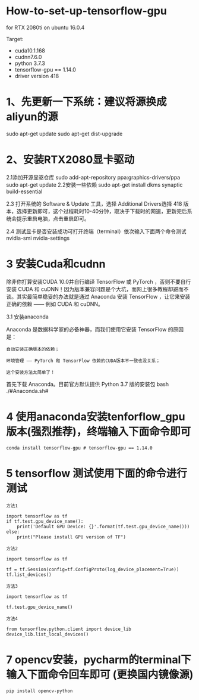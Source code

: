 # How-to-set-up-tensorflow-gpu
for RTX 2080ti on ubuntu 16.0.4

Target: 
  - cuda10.1.168
  - cudnn7.6.0
  - python 3.7.3
  - tensorflow-gpu == 1.14.0
  - driver version 418
  





# 1、先更新一下系统：建议将源换成aliyun的源
  sudo apt-get update
  sudo apt-get dist-upgrade
 

# 2、安装RTX2080显卡驱动

2.1添加开源显驱仓库 
    sudo add-apt-repository ppa:graphics-drivers/ppa
    sudo apt-get update
2.2安装一些依赖
    sudo apt-get install dkms synaptic build-essential
    
2.3 打开系统的 Software & Update 工具，选择 Additional Drivers选择 418 版本，选择更新即可，这个过程耗时10-40分钟，取决于下载时的网速，更新完后系统会提示重启电脑，点击重启即可。

2.4 测试显卡是否安装成功可打开终端（terminal）依次输入下面两个命令测试
    nvidia-smi
    nvidia-settings
    
# 3 安装Cuda和cudnn

除非你打算安装CUDA 10.0并自行编译 TensorFlow 或 PyTorch ，否则不要自行安装 CUDA 和 cuDNN！因为版本兼容问题是个大坑，而网上很多教程却避而不谈。其实最简单稳妥的办法就是通过 Anaconda 安装 TensorFlow ，让它来安装正确的依赖 —— 例如 CUDA 和 cuDNN。

3.1 安装anaconda

Anaconda 是数据科学家的必备神器，而我们使用它安装 TensorFlow 的原因是：

    自动安装正确版本的依赖；

    环境管理 —— PyTorch 和 TensorFlow 依赖的CUDA版本不一致也没关系；

    这个安装方法太简单了！

首先下载 Anaconda。目前官方默认提供 Python 3.7 版的安装包
    bash ./#Anaconda.sh#
 
# 4  使用anaconda安装tenforflow_gpu版本(强烈推荐)，终端输入下面命令即可
    conda install tensorflow-gpu # tensorflow-gpu == 1.14.0

# 5 tensorflow 测试使用下面的命令进行测试
    方法1

    import tensorflow as tf
    if tf.test.gpu_device_name():
        print('Default GPU Device: {}'.format(tf.test.gpu_device_name()))
    else:
        print("Please install GPU version of TF")

    方法2

    import tensorflow as tf

    tf = tf.Session(config=tf.ConfigProto(log_device_placement=True))
    tf.list_devices()

    方法3

    import tensorflow as tf

    tf.test.gpu_device_name()

    方法4

    from tensorflow.python.client import device_lib 
    device_lib.list_local_devices()
    
# 7 opencv安装，pycharm的terminal下输入下面命令回车即可  (更换国内镜像源)
    pip install opencv-python
 
